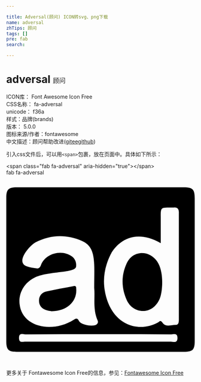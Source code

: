 ```yaml
---

title: Adversal(顾问) ICON转svg、png下载
name: adversal
zhTips: 顾问
tags: []
pre: fab
search: 

---
```


# adversal  <small style="font-size: 60%;font-weight: 100">顾问</small>


<div class="detail-page">
<p>
<span>
ICON库：
<span class="badge-secondary badge">Font Awesome Icon Free</span> 
</span>
<br/>
<span>
CSS名称：
<span class="badge-secondary badge">fa-adversal</span> 
</span>
<br/>
<span>
unicode：
<span class="badge-secondary badge">f36a</span> 
<copy-btn content='f36a' btn-title=""></copy-btn>
<copy-btn :content='String.fromCodePoint(parseInt("f36a", 16))' btn-title="复制U"></copy-btn>
</span><br/><span>样式：<span class="badge-light badge">品牌(brands)</span></span>
<br/>
<span>
版本：
<span class="badge-secondary badge">5.0.0</span> 
</span>
<br/>
<span>图标来源/作者：<span class="badge-light badge">fontawesome</span></span> 
<br/>
<span class="zh-detail">中文描述：<span class="badge-primary badge">顾问</span><span class="help-link"><span>帮助改进</span>(<a href="https://gitee.com/liuwave/icon-helper/edit/master/json/fontawesome/brands/adversal.json" target="_blank" rel="noopener noreferrer">gitee</a><a href="https://github.com/liuwave/icon-helper/edit/master/json/fontawesome/brands/adversal.json" target="_blank" rel="noopener noreferrer">github</a></span>)</span><br/>
</p>
</div>
<div class="alert alert-dark">
  <i class="fab fa-adversal fa-xs"></i>
  <i class="fab fa-adversal fa-sm"></i>
  <i class="fab fa-adversal fa-lg"></i>
  <i class="fab fa-adversal fa-2x"></i>
  <i class="fab fa-adversal fa-3x"></i>
  <i class="fab fa-adversal fa-5x"></i>
  <i class="fab fa-adversal fa-7x"></i>
</div>
<div>
  <p>引入css文件后，可以用<code>&lt;span&gt;</code>包裹，放在页面中。具体如下所示：    
  </p>
  <div class="alert alert-primary" style="font-size: 14px">
    &lt;span class="fab fa-adversal" aria-hidden="true"&gt;&lt;/span&gt;
    <copy-btn content='<span class="fab fa-adversal" aria-hidden="true"></span>'></copy-btn>
  </div>
  <div class="alert alert-secondary">
    <i class="fab fa-adversal"
    style="font-size: 24px"
    aria-hidden="true"></i> fab fa-adversal
    <copy-btn content="fab fa-adversal" btn-title="复制图标名称"></copy-btn>
  </div>
</div>
<div id="svg" class="svg-wrap">
<svg xmlns="http://www.w3.org/2000/svg" viewBox="0 0 512 512"><path d="M482.1 32H28.7C5.8 32 0 37.9 0 60.9v390.2C0 474.4 5.8 480 28.7 480h453.4c24.4 0 29.9-5.2 29.9-29.7V62.2c0-24.6-5.4-30.2-29.9-30.2zM178.4 220.3c-27.5-20.2-72.1-8.7-84.2 23.4-4.3 11.1-9.3 9.5-17.5 8.3-9.7-1.5-17.2-3.2-22.5-5.5-28.8-11.4 8.6-55.3 24.9-64.3 41.1-21.4 83.4-22.2 125.3-4.8 40.9 16.8 34.5 59.2 34.5 128.5 2.7 25.8-4.3 58.3 9.3 88.8 1.9 4.4.4 7.9-2.7 10.7-8.4 6.7-39.3 2.2-46.6-7.4-1.9-2.2-1.8-3.6-3.9-6.2-3.6-3.9-7.3-2.2-11.9 1-57.4 36.4-140.3 21.4-147-43.3-3.1-29.3 12.4-57.1 39.6-71 38.2-19.5 112.2-11.8 114-30.9 1.1-10.2-1.9-20.1-11.3-27.3zm286.7 222c0 15.1-11.1 9.9-17.8 9.9H52.4c-7.4 0-18.2 4.8-17.8-10.7.4-13.9 10.5-9.1 17.1-9.1 132.3-.4 264.5-.4 396.8 0 6.8 0 16.6-4.4 16.6 9.9zm3.8-340.5v291c0 5.7-.7 13.9-8.1 13.9-12.4-.4-27.5 7.1-36.1-5.6-5.8-8.7-7.8-4-12.4-1.2-53.4 29.7-128.1 7.1-144.4-85.2-6.1-33.4-.7-67.1 15.7-100 11.8-23.9 56.9-76.1 136.1-30.5v-71c0-26.2-.1-26.2 26-26.2 3.1 0 6.6.4 9.7 0 10.1-.8 13.6 4.4 13.6 14.3-.1.2-.1.3-.1.5zm-51.5 232.3c-19.5 47.6-72.9 43.3-90 5.2-15.1-33.3-15.5-68.2.4-101.5 16.3-34.1 59.7-35.7 81.5-4.8 20.6 28.8 14.9 84.6 8.1 101.1zm-294.8 35.3c-7.5-1.3-33-3.3-33.7-27.8-.4-13.9 7.8-23 19.8-25.8 24.4-5.9 49.3-9.9 73.7-14.7 8.9-2 7.4 4.4 7.8 9.5 1.4 33-26.1 59.2-67.6 58.8z"/></svg>
</div>
<detail full-name='fa-adversal'></detail>
    
<div><p>更多关于  Fontawesome Icon Free的信息，参见：<a target="_blank" href="https://iconhelper.cn/fontawesome.html">Fontawesome Icon Free</a>
</p></div>
